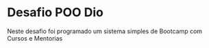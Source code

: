 # Desafio POO Dio
Neste desafio foi programado um sistema simples de Bootcamp com Cursos e Mentorias

